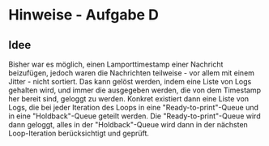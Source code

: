 # Hinweise - Aufgabe D

## Idee

Bisher war es möglich, einen Lamporttimestamp einer Nachricht beizufügen, jedoch waren die Nachrichten teilweise - vor allem mit einem Jitter - nicht sortiert. Das kann gelöst werden, indem eine Liste von Logs gehalten wird, und immer die ausgegeben werden, die von dem Timestamp her bereit sind, geloggt zu werden. Konkret existiert dann eine Liste von Logs, die bei jeder Iteration des Loops in eine "Ready-to-print"-Queue und in eine "Holdback"-Queue geteilt werden. Die "Ready-to-print"-Queue wird dann geloggt, alles in der "Holdback"-Queue wird dann in der nächsten Loop-Iteration berücksichtigt und geprüft. 